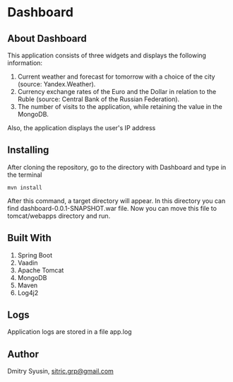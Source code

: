 # Dashboard

## About Dashboard

This application consists of three widgets and displays the following information:
1. Current weather and forecast for tomorrow with a choice of the city (source: Yandex.Weather).
2. Currency exchange rates of the Euro and the Dollar in relation to the Ruble (source: Central Bank of the Russian Federation).
3. The number of visits to the application, while retaining the value in the MongoDB.

Also, the application displays the user's IP address

## Installing

After cloning the repository, go to the directory with Dashboard and type in the terminal
```
mvn install
```
After this command, a target directory will appear. In this directory you can find dashboard-0.0.1-SNAPSHOT.war file. 
Now you can move this file to tomcat/webapps directory and run.

## Built With

 1. Spring Boot
 2. Vaadin
 3. Apache Tomcat
 4. MongoDB
 5. Maven
 6. Log4j2
 
 ## Logs
 
 Application logs are stored in a file app.log
 
## Author

Dmitry Syusin, sitric.grp@gmail.com